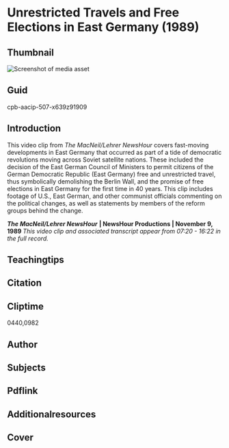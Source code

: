 # Unrestricted Travels and Free Elections in East Germany (1989)

## Thumbnail

![Screenshot of media asset](https://s3.amazonaws.com/americanarchive.org/primary_source_sets/09-507-x639z91909.jpg "Screenshot media asset")

## Guid
cpb-aacip-507-x639z91909

## Introduction

This video clip from _The MacNeil/Lehrer NewsHour_ covers fast-moving developments in East Germany that occurred as part of a tide of democratic revolutions moving across Soviet satellite nations. These included the decision of the East German Council of Ministers to permit citizens of the German Democratic Republic (East Germany) free and unrestricted travel, thus symbolically demolishing the Berlin Wall, and the promise of free elections in East Germany for the first time in 40 years. This clip includes footage of U.S., East German, and other communist officials commenting on the political changes, as well as statements by members of the reform groups behind the change. 

<b>_The MacNeil/Lehrer NewsHour_</b>
<b>| NewsHour Productions | November 9, 1989 </b>
<i>This video clip and associated transcript appear from 07:20 - 16:22 in the full record.</i>

## Teachingtips

## Citation

## Cliptime

0440,0982

## Author
## Subjects
## Pdflink
## Additionalresources
## Cover
